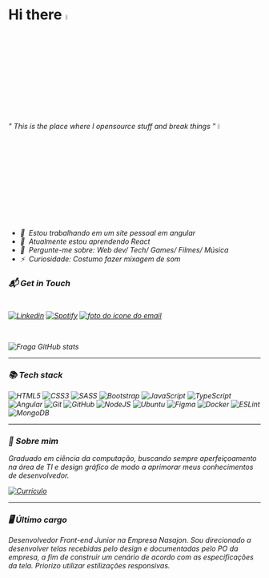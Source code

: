 # Hi there <a href="https://www.canva.com/design/DAE1SC2sWH4/qludKr_wDysJ5SGOm-TOhg/view?utm_content=DAE1SC2sWH4&utm_campaign=designshare&utm_medium=link&utm_source=publishsharelink"><img src="https://media.giphy.com/media/hvRJCLFzcasrR4ia7z/giphy.gif" width="5%"></a>

<p><em>" This is the place where I opensource stuff and break things " <a href="https://www.oneorigin.us/"><img src="https://camo.githubusercontent.com/63371d36886ee658f5a97401f393e1ab1684b2fd3de674b8f5efc7d410b2a3d0/68747470733a2f2f6d656469612e67697068792e636f6d2f6d656469612f57556c706c634d704f43456d5447427442572f67697068792e676966" width="5%"></a>
<br/>

- 🔭 &nbsp;Estou trabalhando em um site pessoal em angular
- 🌱 &nbsp;Atualmente estou aprendendo React
- 💬 &nbsp;Pergunte-me sobre: Web dev/ Tech/ Games/ Filmes/ Música
- ⚡ &nbsp;Curiosidade: Costumo fazer mixagem de som

### 📬 Get in Touch

<div style="display: flex; flex-wrap: wrap; gap:10px; padding-top: 1ch">

[![Linkedin](https://img.shields.io/badge/LinkedIn-0077B5?style=for-the-badge&logo=linkedin&logoColor=white)](https://www.linkedin.com/in/gesser-filho-0abb09150)
[![Spotify](https://img.shields.io/badge/Spotify-1ED760?&style=for-the-badge&logo=spotify&logoColor=white)](https://open.spotify.com/user/gpfilho2010?si=f8a4aca85f364333)
<a
        href="mailto:gpfilho2010@gmail.com?subject=Gostaria%20de%20entrar%20em%20contato"
      >
<img
          class="rodape-conteudo-icone-email"
          src="https://img.shields.io/badge/Gmail-D14836?style=for-the-badge&logo=gmail&logoColor=white"
          alt="foto do icone do email"
        />
</a>

</div>

<br>

![Fraga GitHub stats](https://github-readme-stats.vercel.app/api?username=glealnunes&show_icons=true&theme=radical&count_private=true)

---

### 📚 Tech stack

![HTML5](https://img.shields.io/badge/html5-%23E34F26.svg?style=for-the-badge&logo=html5&logoColor=white)
![CSS3](https://img.shields.io/badge/css3-%231572B6.svg?style=for-the-badge&logo=css3&logoColor=white)
![SASS](https://img.shields.io/badge/SASS-hotpink.svg?style=for-the-badge&logo=SASS&logoColor=white)
![Bootstrap](https://img.shields.io/badge/bootstrap-%23563D7C.svg?style=for-the-badge&logo=bootstrap&logoColor=white)
![JavaScript](https://img.shields.io/badge/JavaScript-F7DF1E?style=for-the-badge&logo=javascript&logoColor=black)
![TypeScript](https://img.shields.io/badge/typescript-%23007ACC.svg?style=for-the-badge&logo=typescript&logoColor=white)
![Angular](https://img.shields.io/badge/angular-%23DD0031.svg?style=for-the-badge&logo=angular&logoColor=white)
![Git](https://img.shields.io/badge/git-%23F05033.svg?style=for-the-badge&logo=git&logoColor=white)
![GitHub](https://img.shields.io/badge/github-%23121011.svg?style=for-the-badge&logo=github&logoColor=white)
![NodeJS](https://img.shields.io/badge/Node.js-43853D?style=for-the-badge&logo=node.js&logoColor=white)
![Ubuntu](https://img.shields.io/badge/Ubuntu-E95420?style=for-the-badge&logo=ubuntu&logoColor=white)
![Figma](https://img.shields.io/badge/figma-%23F24E1E.svg?style=for-the-badge&logo=figma&logoColor=white)
![Docker](https://img.shields.io/badge/docker-%230db7ed.svg?style=for-the-badge&logo=docker&logoColor=white)
![ESLint](https://img.shields.io/badge/ESLint-4B3263?style=for-the-badge&logo=eslint&logoColor=white)
![MongoDB](https://img.shields.io/badge/MongoDB-%234ea94b.svg?style=for-the-badge&logo=mongodb&logoColor=white)

---

### 🪪 Sobre mim

Graduado em ciência da computação, buscando sempre aperfeiçoamento na área de TI e design gráfico de modo a aprimorar meus conhecimentos de desenvolvedor.

<div>

[![Currículo](https://img.shields.io/badge/Currículo-%23F24E1E?style=for-the-badge&Color=white)](https://www.canva.com/design/DAE1SC2sWH4/qludKr_wDysJ5SGOm-TOhg/view?utm_content=DAE1SC2sWH4&utm_campaign=designshare&utm_medium=link&utm_source=publishsharelink)

</div>

---

### 🖥️ Último cargo

Desenvolvedor Front-end Junior na Empresa Nasajon. Sou direcionado a desenvolver telas recebidas pelo design e documentadas pelo PO da empresa, a fim de construir um cenário de acordo com as especificações da tela. Priorizo utilizar estilizações responsivas.

<br/>
